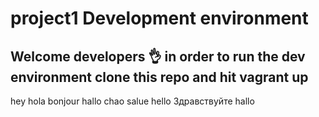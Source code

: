 # project1 Development environment

## Welcome developers :ok_hand: in order to run the dev environment clone this repo and hit vagrant up

hey
hola
bonjour
hallo
chao
salue
hello
Здравствуйте
hallo

